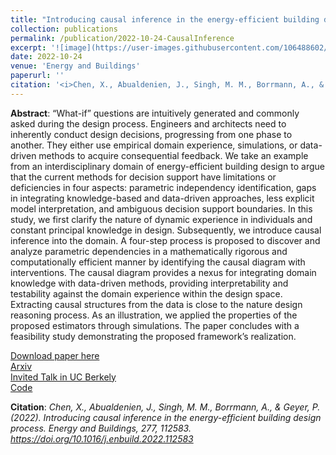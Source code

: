 ```yaml
---
title: "Introducing causal inference in the energy-efficient building design process"
collection: publications
permalink: /publication/2022-10-24-CausalInference
excerpt: '![image](https://user-images.githubusercontent.com/106488602/216998797-ed8c5609-d0df-4999-a83b-05530f3de1f6.png)'
date: 2022-10-24
venue: 'Energy and Buildings'
paperurl: ''
citation: '<i>Chen, X., Abualdenien, J., Singh, M. M., Borrmann, A., & Geyer, P. (2022). Introducing causal inference in the energy-efficient building design process. Energy and Buildings, 277, 112583. https://doi.org/10.1016/j.enbuild.2022.112583</i>'
---
```


**Abstract**: “What-if” questions are intuitively generated and commonly asked during the design process. Engineers and architects need to inherently conduct design decisions, progressing from one phase to another. They either use empirical domain experience, simulations, or data-driven methods to acquire consequential feedback. We take an example from an interdisciplinary domain of energy-efficient building design to argue that the current methods for decision support have limitations or deficiencies in four aspects: parametric independency identification, gaps in integrating knowledge-based and data-driven approaches, less explicit model interpretation, and ambiguous decision support boundaries. In this study, we first clarify the nature of dynamic experience in individuals and constant principal knowledge in design. Subsequently, we introduce causal inference into the domain. A four-step process is proposed to discover and analyze parametric dependencies in a mathematically rigorous and computationally efficient manner by identifying the causal diagram with interventions. The causal diagram provides a nexus for integrating domain knowledge with data-driven methods, providing interpretability and testability against the domain experience within the design space. Extracting causal structures from the data is close to the nature design reasoning process. As an illustration, we applied the properties of the proposed estimators through simulations. The paper concludes with a feasibility study demonstrating the proposed framework’s realization.

[Download paper here](https://www.sciencedirect.com/science/article/abs/pii/S037877882200754X)  <Br>
[Arxiv](https://arxiv.org/abs/2203.10115) <Br>
[Invited Talk in UC Berkely](https://www.youtube.com/watch?v=EH23VAZx8wU&t=2927s&ab_channel=XiaChen) <Br>
[Code](https://github.com/chenxiachan/Causal-inference-in-building-design) <Br>

**Citation**:<i> Chen, X., Abualdenien, J., Singh, M. M., Borrmann, A., & Geyer, P. (2022). Introducing causal inference in the energy-efficient building design process. Energy and Buildings, 277, 112583. https://doi.org/10.1016/j.enbuild.2022.112583 </i>
